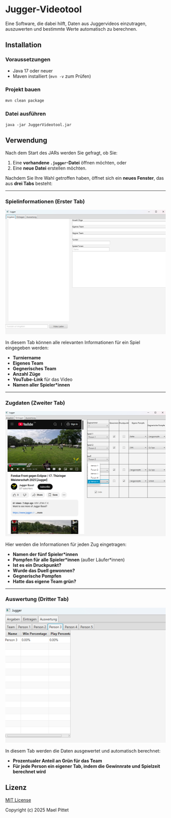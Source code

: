 # Jugger-Videotool

Eine Software, die dabei hilft, Daten aus Juggervideos einzutragen, auszuwerten und bestimmte Werte automatisch zu berechnen.  


## Installation

### Voraussetzungen
- Java 17 oder neuer
- Maven installiert (`mvn -v` zum Prüfen)

### Projekt bauen
``` bash
mvn clean package
```

###  Datei ausführen
``` im Terminal
java -jar JuggerVideotool.jar
```
## Verwendung

Nach dem Start des JARs werden Sie gefragt, ob Sie:

1. Eine **vorhandene `.jugger`-Datei** öffnen möchten, oder  
2. Eine **neue Datei** erstellen möchten.

Nachdem Sie Ihre Wahl getroffen haben, öffnet sich ein **neues Fenster**, das aus **drei Tabs** besteht:

---

### Spielinformationen (Erster Tab)
![Erster Tab](src/main/resources/images/jugger-Programm-Angaben.png)

In diesem Tab können alle relevanten Informationen für ein Spiel eingegeben werden:

- **Turniername**  
- **Eigenes Team**  
- **Gegnerisches Team**  
- **Anzahl Züge**  
- **YouTube-Link** für das Video  
- **Namen aller Spieler*innen**

---

###  Zugdaten (Zweiter Tab)
![Zweiter Tab](src/main/resources/images/Jugger-Program-Eintragen.png)

Hier werden die Informationen für jeden Zug eingetragen:

- **Namen der fünf Spieler*innen**  
- **Pompfen für alle Spieler*innen** (außer Läufer*innen)  
- **Ist es ein Druckpunkt?**  
- **Wurde das Duell gewonnen?**  
- **Gegnerische Pompfen**  
- **Hatte das eigene Team grün?**

---

### Auswertung (Dritter Tab)
![Dritter Tab](src/main/resources/images/Jugger-Program-Auswertung.png)

In diesem Tab werden die Daten ausgewertet und automatisch berechnet:

- **Prozentualer Anteil an Grün für das Team**  
- **Für jede Person ein eigener Tab, indem die Gewinnrate und Spielzeit berechnet wird**


## Lizenz
[MIT License](/LICENSE)


Copyright (c) 2025 Mael Pittet


